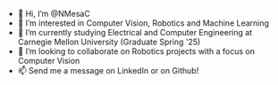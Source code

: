 - 👋 Hi, I’m @NMesaC
- 👀 I’m interested in Computer Vision, Robotics and Machine Learning
- 🌱 I’m currently studying Electrical and Computer Engineering at Carnegie Mellon University (Graduate Spring '25)
- 💞️ I’m looking to collaborate on Robotics projects with a focus on Computer Vision
- 📫 Send me a message on LinkedIn or on Github!

<!---
NMesaC/NMesaC is a ✨ special ✨ repository because its `README.md` (this file) appears on your GitHub profile.
You can click the Preview link to take a look at your changes.
--->
